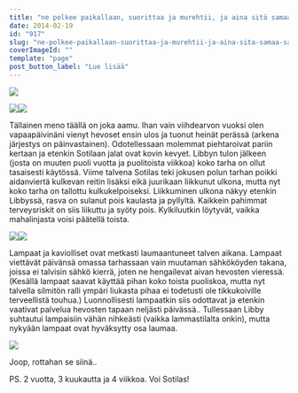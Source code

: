 ```yaml
---
title: "ne polkee paikallaan, suorittaa ja murehtii, ja aina sitä samaa saa."
date: 2014-02-19
id: "917"
slug: "ne-polkee-paikallaan-suorittaa-ja-murehtii-ja-aina-sita-samaa-saa"
coverImageId: ""
template: "page"
post_button_label: "Lue lisää"
---
```


[![](/images/IMG_00971_.jpg)](http://4.bp.blogspot.com/-PEGkWs_LGew/UwTyiZNQ3VI/AAAAAAAAH7Y/TBbNP6A6zzk/s1600/IMG_00971_.jpg)

[![](/images/IMG_00701_.jpg)](http://1.bp.blogspot.com/-lyFSWixZRqM/UwTyg6oEoYI/AAAAAAAAH7A/bBIMMZrKxlw/s1600/IMG_00701_.jpg)[![](/images/IMG_00711_.jpg)](http://3.bp.blogspot.com/-NsW-NWumJSI/UwTyhAaf4VI/AAAAAAAAH7I/BH4lNLuGfPQ/s1600/IMG_00711_.jpg)

Tällainen meno täällä on joka aamu. Ihan vain viihdearvon vuoksi olen vapaapäivinäni vienyt hevoset ensin ulos ja tuonut heinät perässä (arkena järjestys on päinvastainen). Odotellessaan molemmat piehtaroivat pariin kertaan ja etenkin Sotilaan jalat ovat kovin kevyet. Libbyn tulon jälkeen (josta on muuten puoli vuotta ja puolitoista viikkoa) koko tarha on ollut tasaisesti käytössä. Viime talvena Sotilas teki jokusen polun tarhan poikki aidanviertä kulkevan reitin lisäksi eikä juurikaan liikkunut ulkona, mutta nyt koko tarha on tallottu kulkukelpoiseksi. Liikkuminen ulkona näkyy etenkin Libbyssä, rasva on sulanut pois kaulasta ja pyllyltä. Kaikkein pahimmat terveysriskit on siis liikuttu ja syöty pois. Kylkiluutkin löytyvät, vaikka mahalinjasta voisi päätellä toista.

[![](/images/IMG_01051.JPG)](http://1.bp.blogspot.com/-ItFvlu9QVvs/UwTyinSTzFI/AAAAAAAAH7k/mTEASFujbic/s1600/IMG_01051.JPG)[![](/images/IMG_00891_.jpg)](http://1.bp.blogspot.com/-gGiUOitjhe0/UwTyhIQc5KI/AAAAAAAAH7Q/V0Yu86YddmM/s1600/IMG_00891_.jpg)

Lampaat ja kaviolliset ovat metkasti laumaantuneet talven aikana. Lampaat viettävät päivänsä omassa tarhassaan vain muutaman sähkököyden takana, joissa ei talvisin sähkö kierrä, joten ne hengailevat aivan hevosten vieressä. (Kesällä lampaat saavat käyttää pihan koko toista puoliskoa, mutta nyt talvella silmitön ralli ympäri liukasta pihaa ei todetusti ole tikkukoiville terveellistä touhua.) Luonnollisesti lampaatkin siis odottavat ja etenkin vaativat palvelua hevosten tapaan neljästi päivässä.. Tullessaan Libby suhtautui lampaisiin vähän nihkeästi (vaikka lammastilalta onkin), mutta nykyään lampaat ovat hyväksytty osa laumaa.

[![](/images/IMG_01471_.jpg)](http://2.bp.blogspot.com/-GOVxe7wQT9Y/UwTyjFF5MCI/AAAAAAAAH7s/WGCtElyAj70/s1600/IMG_01471_.jpg)

Joop, rottahan se siinä..

PS. 2 vuotta, 3 kuukautta ja 4 viikkoa. Voi Sotilas!
